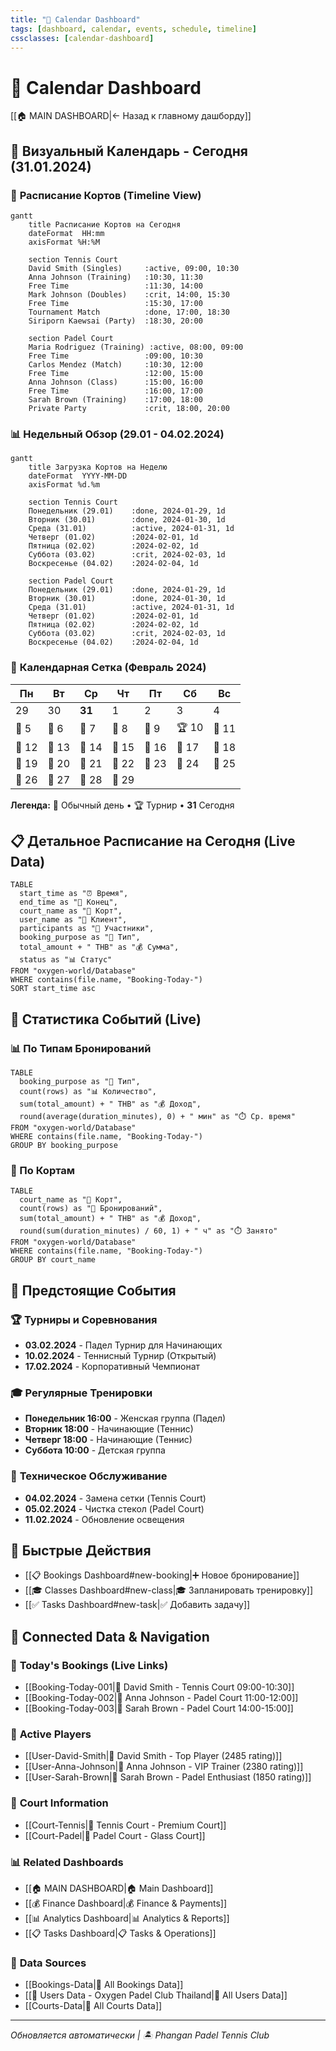 ```yaml
---
title: "📅 Calendar Dashboard"
tags: [dashboard, calendar, events, schedule, timeline]
cssclasses: [calendar-dashboard]
---
```


# 📅 Calendar Dashboard

[[🏠 MAIN DASHBOARD|← Назад к главному дашборду]]

## 📅 **Визуальный Календарь - Сегодня (31.01.2024)**

### 🏓 **Расписание Кортов (Timeline View)**

```mermaid
gantt
    title Расписание Кортов на Сегодня
    dateFormat  HH:mm
    axisFormat %H:%M

    section Tennis Court
    David Smith (Singles)     :active, 09:00, 10:30
    Anna Johnson (Training)   :10:30, 11:30
    Free Time                 :11:30, 14:00
    Mark Johnson (Doubles)    :crit, 14:00, 15:30
    Free Time                 :15:30, 17:00
    Tournament Match          :done, 17:00, 18:30
    Siriporn Kaewsai (Party)  :18:30, 20:00

    section Padel Court
    Maria Rodriguez (Training) :active, 08:00, 09:00
    Free Time                 :09:00, 10:30
    Carlos Mendez (Match)     :10:30, 12:00
    Free Time                 :12:00, 15:00
    Anna Johnson (Class)      :15:00, 16:00
    Free Time                 :16:00, 17:00
    Sarah Brown (Training)    :17:00, 18:00
    Private Party             :crit, 18:00, 20:00
```

### 📊 **Недельный Обзор (29.01 - 04.02.2024)**

```mermaid
gantt
    title Загрузка Кортов на Неделю
    dateFormat  YYYY-MM-DD
    axisFormat %d.%m

    section Tennis Court
    Понедельник (29.01)    :done, 2024-01-29, 1d
    Вторник (30.01)        :done, 2024-01-30, 1d
    Среда (31.01)          :active, 2024-01-31, 1d
    Четверг (01.02)        :2024-02-01, 1d
    Пятница (02.02)        :2024-02-02, 1d
    Суббота (03.02)        :crit, 2024-02-03, 1d
    Воскресенье (04.02)    :2024-02-04, 1d

    section Padel Court
    Понедельник (29.01)    :done, 2024-01-29, 1d
    Вторник (30.01)        :done, 2024-01-30, 1d
    Среда (31.01)          :active, 2024-01-31, 1d
    Четверг (01.02)        :2024-02-01, 1d
    Пятница (02.02)        :2024-02-02, 1d
    Суббота (03.02)        :crit, 2024-02-03, 1d
    Воскресенье (04.02)    :2024-02-04, 1d
```

### 🎯 **Календарная Сетка (Февраль 2024)**

| Пн | Вт | Ср | Чт | Пт | Сб | Вс |
|----|----|----|----|----|----|----|
| 29 | 30 | **31** | 1 | 2 | 3 | 4 |
| 📅 5 | 📅 6 | 📅 7 | 📅 8 | 📅 9 | 🏆 10 | 📅 11 |
| 📅 12 | 📅 13 | 📅 14 | 📅 15 | 📅 16 | 📅 17 | 📅 18 |
| 📅 19 | 📅 20 | 📅 21 | 📅 22 | 📅 23 | 📅 24 | 📅 25 |
| 📅 26 | 📅 27 | 📅 28 | 📅 29 | | | |

**Легенда:** 📅 Обычный день • 🏆 Турнир • **31** Сегодня

## 📋 **Детальное Расписание на Сегодня (Live Data)**

```dataview
TABLE
  start_time as "⏰ Время",
  end_time as "🏁 Конец",
  court_name as "🏓 Корт",
  user_name as "👤 Клиент",
  participants as "👥 Участники",
  booking_purpose as "🎯 Тип",
  total_amount + " THB" as "💰 Сумма",
  status as "📊 Статус"
FROM "oxygen-world/Database"
WHERE contains(file.name, "Booking-Today-")
SORT start_time asc
```

## 🎯 **Статистика Событий (Live)**

### 📊 По Типам Бронирований
```dataview
TABLE
  booking_purpose as "🎯 Тип",
  count(rows) as "📊 Количество",
  sum(total_amount) + " THB" as "💰 Доход",
  round(average(duration_minutes), 0) + " мин" as "⏱️ Ср. время"
FROM "oxygen-world/Database"
WHERE contains(file.name, "Booking-Today-")
GROUP BY booking_purpose
```

### 🏓 По Кортам
```dataview
TABLE
  court_name as "🏓 Корт",
  count(rows) as "📅 Бронирований",
  sum(total_amount) + " THB" as "💰 Доход",
  round(sum(duration_minutes) / 60, 1) + " ч" as "⏱️ Занято"
FROM "oxygen-world/Database"
WHERE contains(file.name, "Booking-Today-")
GROUP BY court_name
```

## 🎾 **Предстоящие События**

### 🏆 **Турниры и Соревнования**
- **03.02.2024** - Падел Турнир для Начинающих
- **10.02.2024** - Теннисный Турнир (Открытый)
- **17.02.2024** - Корпоративный Чемпионат

### 🎓 **Регулярные Тренировки**
- **Понедельник 16:00** - Женская группа (Падел)
- **Вторник 18:00** - Начинающие (Теннис)
- **Четверг 18:00** - Начинающие (Теннис)
- **Суббота 10:00** - Детская группа

### 🔧 **Техническое Обслуживание**
- **04.02.2024** - Замена сетки (Tennis Court)
- **05.02.2024** - Чистка стекол (Padel Court)
- **11.02.2024** - Обновление освещения

## 🚀 **Быстрые Действия**

- [[📋 Bookings Dashboard#new-booking|➕ Новое бронирование]]
- [[🎓 Classes Dashboard#new-class|🎓 Запланировать тренировку]]
- [[✅ Tasks Dashboard#new-task|✅ Добавить задачу]]

## 🔗 **Connected Data & Navigation**

### 📅 **Today's Bookings (Live Links)**
- [[Booking-Today-001|📅 David Smith - Tennis Court 09:00-10:30]]
- [[Booking-Today-002|📅 Anna Johnson - Padel Court 11:00-12:00]]
- [[Booking-Today-003|📅 Sarah Brown - Padel Court 14:00-15:00]]

### 👥 **Active Players**
- [[User-David-Smith|👤 David Smith - Top Player (2485 rating)]]
- [[User-Anna-Johnson|👤 Anna Johnson - VIP Trainer (2380 rating)]]
- [[User-Sarah-Brown|👤 Sarah Brown - Padel Enthusiast (1850 rating)]]

### 🏓 **Court Information**
- [[Court-Tennis|🏓 Tennis Court - Premium Court]]
- [[Court-Padel|🏓 Padel Court - Glass Court]]

### 📊 **Related Dashboards**
- [[🏠 MAIN DASHBOARD|🏠 Main Dashboard]]
- [[💰 Finance Dashboard|💰 Finance & Payments]]
- [[📊 Analytics Dashboard|📊 Analytics & Reports]]
- [[📋 Tasks Dashboard|📋 Tasks & Operations]]

### 📁 **Data Sources**
- [[Bookings-Data|📅 All Bookings Data]]
- [[👥 Users Data - Oxygen Padel Club Thailand|👥 All Users Data]]
- [[Courts-Data|🏓 All Courts Data]]

---

_Обновляется автоматически | 🏝️ Phangan Padel Tennis Club_
